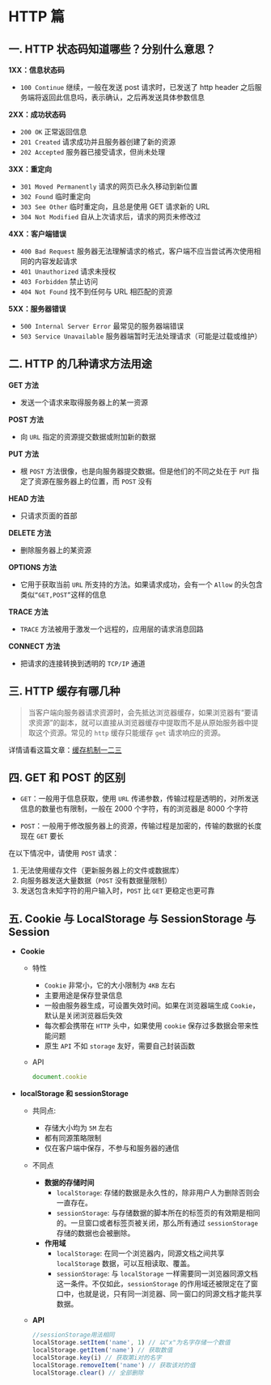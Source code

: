 # HTTP 篇
<!-- 目录
[[toc]] -->
## 一. HTTP 状态码知道哪些？分别什么意思？

**1XX：信息状态码**

- `100 Continue` 继续，一般在发送 post 请求时，已发送了 http header 之后服务端将返回此信息吗，表示确认，之后再发送具体参数信息

**2XX：成功状态码**

- `200 OK` 正常返回信息
- `201 Created` 请求成功并且服务器创建了新的资源
- `202 Accepted` 服务器已接受请求，但尚未处理

**3XX：重定向**

- `301 Moved Permanently` 请求的网页已永久移动到新位置
- `302 Found` 临时重定向
- `303 See Other` 临时重定向，且总是使用 GET 请求新的 URL
- `304 Not Modified` 自从上次请求后，请求的网页未修改过

**4XX：客户端错误**

- `400 Bad Request` 服务器无法理解请求的格式，客户端不应当尝试再次使用相同的内容发起请求
- `401 Unauthorized` 请求未授权
- `403 Forbidden` 禁止访问
- `404 Not Found` 找不到任何与 URL 相匹配的资源

**5XX：服务器错误**

- `500 Internal Server Error` 最常见的服务器端错误
- `503 Service Unavailable` 服务器端暂时无法处理请求（可能是过载或维护）

## 二. HTTP 的几种请求方法用途

**GET 方法**

- 发送一个请求来取得服务器上的某一资源

**POST 方法**

- 向 `URL` 指定的资源提交数据或附加新的数据

**PUT 方法**

- 根 `POST` 方法很像，也是向服务器提交数据。但是他们的不同之处在于 `PUT` 指定了资源在服务器上的位置，而 `POST` 没有

**HEAD 方法**

- 只请求页面的首部

**DELETE 方法**

- 删除服务器上的某资源

**OPTIONS 方法**

- 它用于获取当前 `URL` 所支持的方法。如果请求成功，会有一个 `Allow` 的头包含类似`“GET,POST”`这样的信息

**TRACE 方法**

- `TRACE` 方法被用于激发一个远程的，应用层的请求消息回路

**CONNECT 方法**

- 把请求的连接转换到透明的 `TCP/IP` 通道

## 三. HTTP 缓存有哪几种

> 当客户端向服务器请求资源时，会先抵达浏览器缓存，如果浏览器有“要请求资源”的副本，就可以直接从浏览器缓存中提取而不是从原始服务器中提取这个资源。常见的 `http` 缓存只能缓存 `get` 请求响应的资源。

详情请看这篇文章：[缓存机制一二三](https://zhuanlan.zhihu.com/p/29750583)

## 四. GET 和 POST 的区别

- `GET`：一般用于信息获取，使用 `URL` 传递参数，传输过程是透明的，对所发送信息的数量也有限制，一般在 2000 个字符，有的浏览器是 8000 个字符

- `POST`：一般用于修改服务器上的资源，传输过程是加密的，传输的数据的长度现在 `GET` 要长

在以下情况中，请使用 `POST` 请求：

1. 无法使用缓存文件（更新服务器上的文件或数据库）
2. 向服务器发送大量数据（`POST` 没有数据量限制）
3. 发送包含未知字符的用户输入时，`POST` 比 `GET` 更稳定也更可靠

## 五. Cookie 与 LocalStorage 与 SessionStorage 与 Session

- **Cookie**

  - 特性

    - `Cookie` 非常小，它的大小限制为 `4KB` 左右
    - 主要用途是保存登录信息
    - 一般由服务器生成，可设置失效时间。如果在浏览器端生成 `Cookie`，默认是关闭浏览器后失效
    - 每次都会携带在 `HTTP` 头中，如果使用 `cookie` 保存过多数据会带来性能问题
    - 原生 `API` 不如 `storage` 友好，需要自己封装函数

  - API

    ```js
    document.cookie
    ```

- **localStorage 和 sessionStorage**

  - 共同点:

    - 存储大小均为 `5M` 左右
    - 都有同源策略限制
    - 仅在客户端中保存，不参与和服务器的通信

  - 不同点

    - **数据的存储时间**
      - `localStorage`: 存储的数据是永久性的，除非用户人为删除否则会一直存在。
      - `sessionStorage`: 与存储数据的脚本所在的标签页的有效期是相同的。一旦窗口或者标签页被关闭，那么所有通过 `sessionStorage` 存储的数据也会被删除。
    - **作用域**
      - `localStorage`: 在同一个浏览器内，同源文档之间共享 `localStorage` 数据，可以互相读取、覆盖。
      - `sessionStorage`: 与 `localStorage` 一样需要同一浏览器同源文档这一条件。不仅如此，`sessionStorage` 的作用域还被限定在了窗口中，也就是说，只有同一浏览器、同一窗口的同源文档才能共享数据。

  - **API**

    ```js
    //sessionStorage用法相同
    localStorage.setItem('name', 1) // 以"x"为名字存储一个数值
    localStorage.getItem('name') // 获取数值
    localStorage.key(i) // 获取第i对的名字
    localStorage.removeItem('name') // 获取该对的值
    localStorage.clear() // 全部删除
    ```
